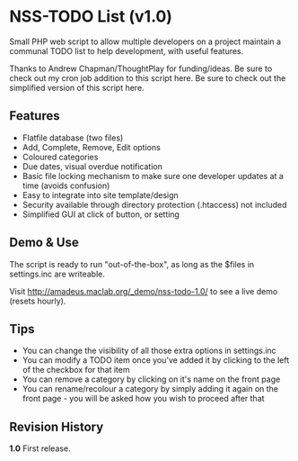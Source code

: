 NSS-TODO List (v1.0)
=======================

Small PHP web script to allow multiple developers on a project maintain a communal TODO list to help development, with useful features.

Thanks to Andrew Chapman/ThoughtPlay for funding/ideas.
Be sure to check out my cron job addition to this script here.
Be sure to check out the simplified version of this script here.

Features
--------
<ul>
<li>Flatfile database (two files)</li>
<li>Add, Complete, Remove, Edit options</li>
<li>Coloured categories</li>
<li>Due dates, visual overdue notification</li>
<li>Basic file locking mechanism to make sure one developer updates at a time (avoids confusion)</li>
<li>Easy to integrate into site template/design</li>
<li>Security available through directory protection (.htaccess) not included</li>
<li>Simplified GUI at click of button, or setting</li>
</ul>

Demo & Use
-------------
The script is ready to run "out-of-the-box", as long as the $files in settings.inc are writeable.

Visit http://amadeus.maclab.org/_demo/nss-todo-1.0/ to see a live demo (resets hourly).

Tips
----

<ul>
<li>You can change the visibility of all those extra options in settings.inc</li>
<li>You can modify a TODO item once you've added it by clicking to the left of the checkbox for that item</li>
<li>You can remove a category by clicking on it's name on the front page</li>
<li>You can rename/recolour a category by simply adding it again on the front page - you will be asked how you wish to proceed after that</li>
</ul>

Revision History
----------------
<p><b>1.0</b>
First release.</p>